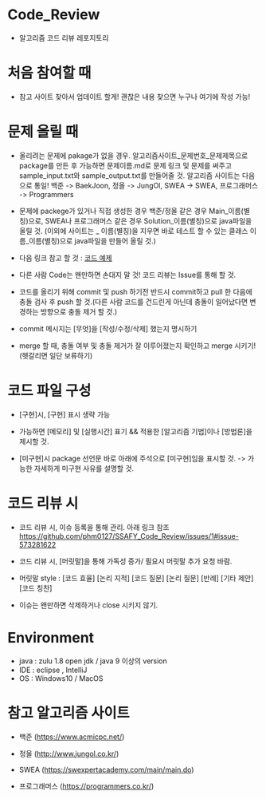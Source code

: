 # Code_Review
- 알고리즘 코드 리뷰 레포지토리


# 처음 참여할 때
- 참고 사이트 찾아서 업데이트 할게! 괜찮은 내용 찾으면 누구나 여기에 작성 가능!


# 문제 올릴 때

- 올리려는 문제에 pakage가 없을 경우. 알고리즘사이트_문제번호_문제제목으로 package를 만든 후 가능하면 문제이름.md로 문제 링크 및 문제를 써주고 sample_input.txt와 sample_output.txt를 만들어줄 것. 알고리즘 사이트는 다음으로 통일! 
백준 -> BaekJoon,
정올 -> JungOl,
SWEA -> SWEA,
프로그래머스 -> Programmers

- 문제에 packege가 있거나 직접 생성한 경우 백준/정올 같은 경우 Main_이름(별칭)으로, SWEA나 프로그래머스 같은 경우 Solution_이름(별칭)으로 java파일을 올릴 것. (이외에 사이트는 _ 이름(별칭)을 지우면 바로 테스트 할 수 있는 클래스 이름_이름(별칭)으로 java파일을 만들어 올릴 것.)

-  다음 링크 참고 할 것 : 
[코드 예제](https://github.com/phm0127/SSAFY_Code_Review/blob/master/src/SWEA_1952_%EC%88%98%EC%98%81%EC%9E%A5/Solution_%EB%B0%95%ED%98%95%EB%AF%BC.java, "github link")

- 다른 사람 Code는 왠만하면 손대지 말 것! 코드 리뷰는 Issue를 통해 할 것.

- 코드를 올리기 위해 commit 및 push 하기전 반드시 commit하고 pull 한 다음에 충돌 검사 후 push 할 것.(다른 사람 코드를 건드린게 아닌데 충돌이 일어났다면 변경하는 방향으로 충돌 제거 할 것.)

- commit 메시지는 [무엇]을 [작성/수정/삭제] 했는지 명시하기

- merge 할 때, 충돌 여부 및 충돌 제거가 잘 이루어졌는지 확인하고 merge 시키기! (헷갈리면 일단 보류하기)


# 코드 파일 구성
- [구현]시, [구현] 표시 생략 가능

- 가능하면 [메모리] 및 [실행시간] 표기 && 적용한 [알고리즘 기법]이나 [방법론]을 제시할 것.

- [미구현]시 package 선언문 바로 아래에 주석으로 [미구현]임을 표시할 것. -> 가능한 자세하게 미구현 사유를 설명할 것.


# 코드 리뷰 시
- 코드 리뷰 시, 이슈 등록을 통해 관리. 아래 링크 참조 https://github.com/phm0127/SSAFY_Code_Review/issues/1#issue-573281622
- 코드 리뷰 시, [머릿말]을 통해 가독성 증가/ 필요시 머릿말 추가 요청 바람.

- 머릿말 style : [코드 효율] [논리 지적] [코드 질문] [논리 질문] [반례] [기타 제안] [코드 칭찬]
- 이슈는 왠만하면 삭제하거나 close 시키지 않기.


# Environment
- java : zulu 1.8 open jdk / java 9 이상의 version
- IDE : eclipse , IntelliJ
- OS : Windows10 / MacOS


# 참고 알고리즘 사이트
- 백준 (https://www.acmicpc.net/)

- 정올 (http://www.jungol.co.kr/)

- SWEA (https://swexpertacademy.com/main/main.do)

- 프로그래머스 (https://programmers.co.kr/)
